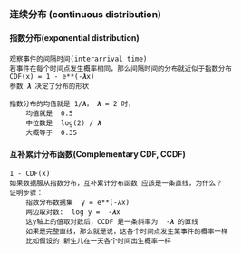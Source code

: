 ### 连续分布 (continuous distribution)
    
#### 指数分布(exponential distribution)
    观察事件的间隔时间(interarrival time)
    若事件在每个时间点发生概率相同，那么间隔时间的分布就近似于指数分布   
    CDF(x) = 1 - e**(-𝝀x)  
    参数 𝝀 决定了分布的形状  
    
    指数分布的均值就是 1/𝝀， 𝝀 = 2 时， 
        均值就是  0.5
        中位数是  log(2) / 𝝀 
        大概等于  0.35
    
#### 互补累计分布函数(Complementary CDF, CCDF)
    1 - CDF(x)
    如果数据服从指数分布，互补累计分布函数 应该是一条直线，为什么？
    证明步骤：
        指数分布数据集  y = e**(-𝝀x)
        两边取对数:  log y =  -𝝀x
        这y轴上的值取对数后，CCDF 是一条斜率为  -𝝀 的直线
        如果是完整直线，那么就是说，这各个时间点发生某事件的概率一样
        比如假设的 新生儿在一天各个时间出生概率一样


